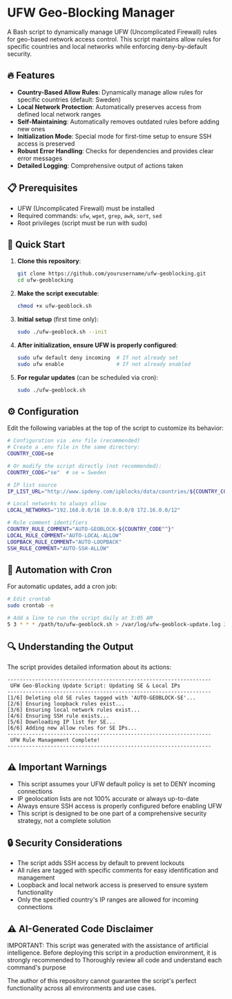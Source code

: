 # UFW Geo-Blocking Manager

A Bash script to dynamically manage UFW (Uncomplicated Firewall) rules for geo-based network access control. This script maintains allow rules for specific countries and local networks while enforcing deny-by-default security.

## 🔥 Features

- **Country-Based Allow Rules**: Dynamically manage allow rules for specific countries (default: Sweden)
- **Local Network Protection**: Automatically preserves access from defined local network ranges
- **Self-Maintaining**: Automatically removes outdated rules before adding new ones
- **Initialization Mode**: Special mode for first-time setup to ensure SSH access is preserved
- **Robust Error Handling**: Checks for dependencies and provides clear error messages
- **Detailed Logging**: Comprehensive output of actions taken

## 📋 Prerequisites

- UFW (Uncomplicated Firewall) must be installed
- Required commands: `ufw`, `wget`, `grep`, `awk`, `sort`, `sed`
- Root privileges (script must be run with sudo)

## 🚀 Quick Start

1. **Clone this repository**:
   ```bash
   git clone https://github.com/yourusername/ufw-geoblocking.git
   cd ufw-geoblocking
   ```

2. **Make the script executable**:
   ```bash
   chmod +x ufw-geoblock.sh
   ```

3. **Initial setup** (first time only):
   ```bash
   sudo ./ufw-geoblock.sh --init
   ```

4. **After initialization, ensure UFW is properly configured**:
   ```bash
   sudo ufw default deny incoming  # If not already set
   sudo ufw enable                 # If not already enabled
   ```

5. **For regular updates** (can be scheduled via cron):
   ```bash
   sudo ./ufw-geoblock.sh
   ```

## ⚙️ Configuration

Edit the following variables at the top of the script to customize its behavior:

```bash
# Configuration via .env file (recommended)
# Create a .env file in the same directory:
COUNTRY_CODE=se

# Or modify the script directly (not recommended):
COUNTRY_CODE="se"  # se = Sweden

# IP list source
IP_LIST_URL="http://www.ipdeny.com/ipblocks/data/countries/${COUNTRY_CODE}.zone"

# Local networks to always allow
LOCAL_NETWORKS="192.168.0.0/16 10.0.0.0/8 172.16.0.0/12"

# Rule comment identifiers
COUNTRY_RULE_COMMENT="AUTO-GEOBLOCK-${COUNTRY_CODE^^}"
LOCAL_RULE_COMMENT="AUTO-LOCAL-ALLOW"
LOOPBACK_RULE_COMMENT="AUTO-LOOPBACK"
SSH_RULE_COMMENT="AUTO-SSH-ALLOW"
```

## 🔄 Automation with Cron

For automatic updates, add a cron job:

```bash
# Edit crontab
sudo crontab -e

# Add a line to run the script daily at 3:05 AM
5 3 * * * /path/to/ufw-geoblock.sh > /var/log/ufw-geoblock-update.log 2>&1
```

## 🔍 Understanding the Output

The script provides detailed information about its actions:

```
------------------------------------------------------------------
 UFW Geo-Blocking Update Script: Updating SE & Local IPs
------------------------------------------------------------------
[1/6] Deleting old SE rules tagged with 'AUTO-GEOBLOCK-SE'...
[2/6] Ensuring loopback rules exist...
[3/6] Ensuring local network rules exist...
[4/6] Ensuring SSH rule exists...
[5/6] Downloading IP list for SE...
[6/6] Adding new allow rules for SE IPs...
------------------------------------------------------------------
 UFW Rule Management Complete!
------------------------------------------------------------------
```

## ⚠️ Important Warnings

- This script assumes your UFW default policy is set to DENY incoming connections
- IP geolocation lists are not 100% accurate or always up-to-date
- Always ensure SSH access is properly configured before enabling UFW
- This script is designed to be one part of a comprehensive security strategy, not a complete solution

## 🔒 Security Considerations

- The script adds SSH access by default to prevent lockouts
- All rules are tagged with specific comments for easy identification and management
- Loopback and local network access is preserved to ensure system functionality
- Only the specified country's IP ranges are allowed for incoming connections

## ⚠️ AI-Generated Code Disclaimer
IMPORTANT: This script was generated with the assistance of artificial intelligence. Before deploying this script in a production environment, it is strongly recommended to Thoroughly review all code and understand each command's purpose

The author of this repository cannot guarantee the script's perfect functionality across all environments and use cases.
